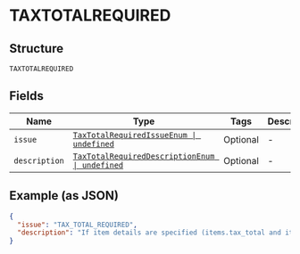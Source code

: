 
# TAXTOTALREQUIRED

## Structure

`TAXTOTALREQUIRED`

## Fields

| Name | Type | Tags | Description |
|  --- | --- | --- | --- |
| `issue` | [`TaxTotalRequiredIssueEnum \| undefined`](../../doc/models/tax-total-required-issue-enum.md) | Optional | - |
| `description` | [`TaxTotalRequiredDescriptionEnum \| undefined`](../../doc/models/tax-total-required-description-enum.md) | Optional | - |

## Example (as JSON)

```json
{
  "issue": "TAX_TOTAL_REQUIRED",
  "description": "If item details are specified (items.tax_total and items.quantity) corresponding amount.breakdown.tax_total is required."
}
```

